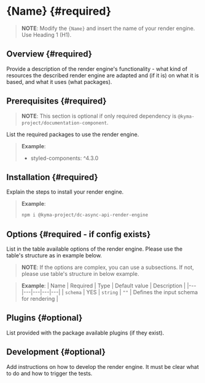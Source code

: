 # {Name} {#required}

> **NOTE**: Modify the `{Name}` and insert the name of your render engine. Use Heading 1 (H1).

## Overview {#required}

Provide a description of the render engine's functionality - what kind of resources the described render engine are adapted and (if it is) on what it is based, and what it uses (what packages).

## Prerequisites {#required}

> **NOTE**: This section is optional if only required dependency is `@kyma-project/documentation-component`.

List the required packages to use the render engine. 

> **Example**: 
> - styled-components: ^4.3.0

## Installation {#required}

Explain the steps to install your render engine.

> **Example**: 
> ```bash
> npm i @kyma-project/dc-async-api-render-engine
> ```

## Options {#required - if config exists}

List in the table available options of the render engine. Please use the table's structure as in example below.

> **NOTE**: If the options are complex, you can use a subsections. If not, please use table's structure in below example.

> **Example**: 
> | Name | Required | Type | Default value | Description |
> |---|---|---|---|---|
> | `schema` | YES | `string` | `""` | Defines the input schema for rendering |

## Plugins {#optional}

List provided with the package available plugins (if they exist).

## Development {#optional}

Add instructions on how to develop the render engine. It must be clear what to do and how to trigger the tests.
